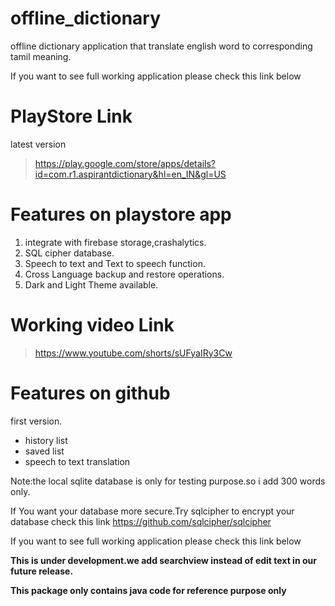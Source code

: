 # offline_dictionary
offline dictionary application that translate english word to corresponding tamil meaning.

If you want to see full working application
 please check this link below

# PlayStore Link
latest version
>https://play.google.com/store/apps/details?id=com.r1.aspirantdictionary&hl=en_IN&gl=US
# Features on playstore app
  1. integrate with firebase storage,crashalytics.
  2. SQL cipher database.
  3. Speech to text and Text to speech function.
  4. Cross Language backup and restore operations.
  5. Dark and Light Theme available.
# Working video Link
>https://www.youtube.com/shorts/sUFyaIRy3Cw



# Features on github
first version.
- history list
- saved list 
- speech to text translation


Note:the local sqlite database is only for testing purpose.so i add 300 words only.

If You want your database more secure.Try sqlcipher to encrypt your database
check this link https://github.com/sqlcipher/sqlcipher 

If you want to see full working application
 please check this link below
 


**This is under development.we add searchview instead of edit text in our future release.**

**This package only contains java code for reference purpose only**
